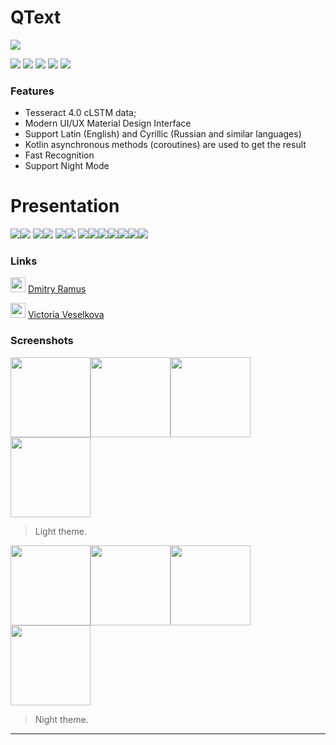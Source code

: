 # QText

![](https://github.com/ramusdmitry/QText/blob/master/ic_icon.png)

![](https://img.shields.io/github/stars/pandao/editor.md.svg) ![](https://img.shields.io/github/forks/pandao/editor.md.svg) ![](https://img.shields.io/github/tag/pandao/editor.md.svg) ![](https://img.shields.io/github/release/pandao/editor.md.svg) ![](https://img.shields.io/github/issues/pandao/editor.md.svg)

### Features

- Tesseract 4.0 сLSTM data;
- Modern UI/UX Material Design Interface
- Support Latin (English) and Cyrillic (Russian and similar languages)
- Kotlin asynchronous methods (coroutines) are used to get the result
- Fast Recognition
- Support Night Mode


# Presentation

<img src="https://github.com/ramusdmitry/QText/blob/master/screens/01.jpg"><img src="https://github.com/ramusdmitry/QText/blob/master/screens/02.jpg">
<img src="https://github.com/ramusdmitry/QText/blob/master/screens/03.jpg"><img src="https://github.com/ramusdmitry/QText/blob/master/screens/04.jpg">
<img src="https://github.com/ramusdmitry/QText/blob/master/screens/05.jpg"><img src="https://github.com/ramusdmitry/QText/blob/master/screens/06.jpg">
<img src="https://github.com/ramusdmitry/QText/blob/master/screens/07.jpg"><img src="https://github.com/ramusdmitry/QText/blob/master/screens/08.jpg"><img src="https://github.com/ramusdmitry/QText/blob/master/screens/09.jpg"><img src="https://github.com/ramusdmitry/QText/blob/master/screens/10.jpg"><img src="https://github.com/ramusdmitry/QText/blob/master/screens/11.jpg"><img src="https://github.com/ramusdmitry/QText/blob/master/screens/12.jpg"><img src="https://github.com/ramusdmitry/QText/blob/master/screens/07.jpg">

### Links

<img src="https://cloud.githubusercontent.com/assets/29163250/26754498/4422864c-487c-11e7-9131-3109433ebf24.png" width="24"> [Dmitry Ramus](https://t.me/rxovac)

<img src="https://cloud.githubusercontent.com/assets/29163250/26754498/4422864c-487c-11e7-9131-3109433ebf24.png" width="24"> [Victoria Veselkova](https://t.me/hiddenviki)



### Screenshots



<img src="https://github.com/ramusdmitry/QText/blob/master/screens/splash_w.jpg" width="128"><img src="https://github.com/ramusdmitry/QText/blob/master/screens/notes_w.jpg" width="128"><img src="https://github.com/ramusdmitry/QText/blob/master/screens/scan_w.jpg" width="128"><img src="https://github.com/ramusdmitry/QText/blob/master/screens/settings_w.jpg" width="128">


> Light theme.

<img src="https://github.com/ramusdmitry/QText/blob/master/screens/splash_b.jpg" width="128"><img src="https://github.com/ramusdmitry/QText/blob/master/screens/notes_b.jpg" width="128"><img src="https://github.com/ramusdmitry/QText/blob/master/screens/scan_b.jpg" width="128"><img src="https://github.com/ramusdmitry/QText/blob/master/screens/settings_b.jpg" width="128">
> Night theme.

----




